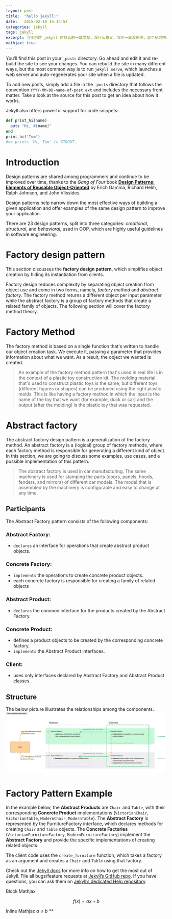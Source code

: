 ```yaml
---
layout: post
title:  "hello jekyll!"
date:   2015-02-10 15:14:54
categories: jekyll
tags: jekyll
excerpt: 当年创建 jekyll 时默认的一篇文章，没什么意义，我也一直没删除，留个纪念吧。
mathjax: true
---
```


You’ll find this post in your `_posts` directory. Go ahead and edit it and re-build the site to see your changes. You can rebuild the site in many different ways, but the most common way is to run `jekyll serve`, which launches a web server and auto-regenerates your site when a file is updated.

To add new posts, simply add a file in the `_posts` directory that follows the convention `YYYY-MM-DD-name-of-post.ext` and includes the necessary front matter. Take a look at the source for this post to get an idea about how it works.

Jekyll also offers powerful support for code snippets:

```ruby
def print_hi(name)
  puts "Hi, #{name}"
end
print_hi('Tom')
#=> prints 'Hi, Tom' to STDOUT.
```
# Introduction

Design patterns are shared among programmers and continue to be improved over time, thanks to the *Gang of Four* book [**Design Patterns: Elements of Reusable Object-Oriented**](https://www.amazon.com/Design-Patterns-Elements-Reusable-Object-Oriented/dp/0201633612) by Erich Gamma, Richard Helm, Ralph Johnson, and John Vlissides. 

Design patterns help narrow down the most effective ways of building a given application and offer examples of the same design pattern to improve your application. 

There are 23 design patterns, split into three categories: *creational*, *structural*, and *behavioral*, used in OOP, which are highly useful guidelines in software engineering.

# Factory design pattern

This section discusses the **factory design pattern**, which simplifies object creation by hiding its instantiation from clients. 

Factory design reduces complexity by separating object creation from object use and come in two forms, namely, *factory method* and *abstract factory*. The factory method returns a different object per input parameter while the abstract factory is a group of factory methods that create a related family of objects. The following section will cover the factory method theory.

# Factory Method

The factory method is based on a single function that's written to handle our object creation task. We execute it, passing a parameter that provides information about what we want. As a result, the object we wanted is created.

> An example of the factory method pattern that's used in real life is in the context of a plastic toy construction kit. The molding material that's used to construct plastic toys is the same, but different toys (different figures or shapes) can be produced using the right plastic molds. This is like having a factory method in which the input is the name of the toy that we want (for example, duck or car) and the output (after the molding) is the plastic toy that was requested.

# Abstract factory
The abstract factory design pattern is a generalization of the factory method. An abstract factory is a (logical) group of factory methods, where each factory method is responsible for generating a different kind of object. In this section, we are going to discuss some examples, use cases, and a possible implementation of this pattern.

> The abstract factory is used in car manufacturing. The same machinery is used for stamping the parts (doors, panels, hoods, fenders, and mirrors) of different car models. The model that is assembled by the machinery is configurable and easy to change at any time.


## Participants
The Abstract Factory pattern consists of the following components:

### Abstract Factory: 
- `declares` an interface for operations that create abstract product objects.

### Concrete Factory: 
- `implements` the operations to create concrete product objects.   
- each concrete factory is responsible for creating a family of related objects

### Abstract Product: 
- `declares` the common interface for the products created by the Abstract Factory.

### Concrete Product: 
- defines a product objects to be created by the corresponding concrete factory.
- `implements` the Abstract Product interfaces.

### Client:
- uses only interfaces declared by Abstract Factory and Abstract Product classes.

## Structure

The below picture illustrates the relationships among the components.
![Factory-pattern](/assets/images/factory-pattern-structure.png)

# Factory Pattern Example

In the example below, the **Abstract Products** are `Chair` and `Table`, with their corresponding **Concrete Product** implementations (`VictorianChair`, `VictorianTable`, `ModernChair`, `ModernTable`). The **Abstract Factory** is represented by the FurnitureFactory interface, which declares methods for creating `Chair` and `Table` objects. The **Concrete Factories** 
(`VictorianFurnitureFactory`, `ModernFurnitureFactory`) implement the **Abstract Factory** and provide the specific implementations of creating related objects.

The client code uses the `create_furniture` function, which takes a factory as an argument and creates a `Chair` and `Table` using that factory. 

Check out the [Jekyll docs][jekyll] for more info on how to get the most out of Jekyll. File all bugs/feature requests at [Jekyll’s GitHub repo][jekyll-gh]. If you have questions, you can ask them on [Jekyll’s dedicated Help repository][jekyll-help].

[jekyll]:      http://jekyllrb.com
[jekyll-gh]:   https://github.com/jekyll/jekyll
[jekyll-help]: https://github.com/jekyll/jekyll-help

Block Mathjax 

$$
f(x) = ax + b
$$

Inline Mathjax $a \neq b$
**